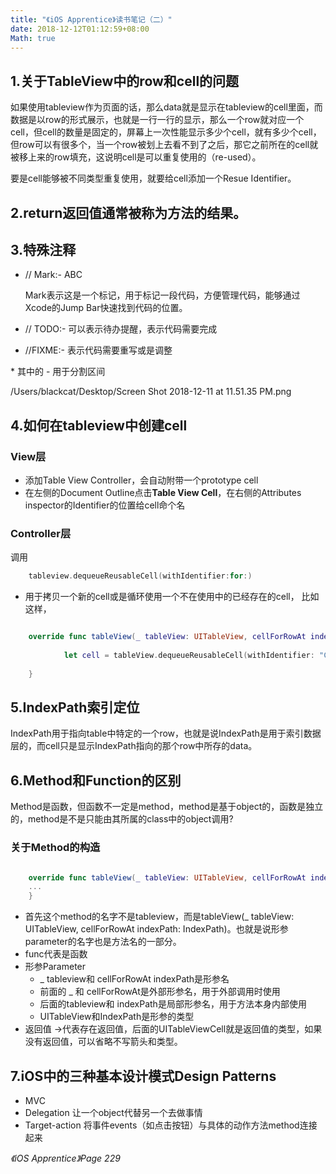```yaml
---
title: "《iOS Apprentice》读书笔记（二）"
date: 2018-12-12T01:12:59+08:00
Math: true
---
```


## 1.关于TableView中的row和cell的问题

如果使用tableview作为页面的话，那么data就是显示在tableview的cell里面，而数据是以row的形式展示，也就是一行一行的显示，那么一个row就对应一个cell，但cell的数量是固定的，屏幕上一次性能显示多少个cell，就有多少个cell，但row可以有很多个，当一个row被划上去看不到了之后，那它之前所在的cell就被移上来的row填充，这说明cell是可以重复使用的（re-used）。

要是cell能够被不同类型重复使用，就要给cell添加一个Resue Identifier。

## 2.return返回值通常被称为方法的结果。

## 3.特殊注释

- // Mark:- ABC

    Mark表示这是一个标记，用于标记一段代码，方便管理代码，能够通过Xcode的Jump Bar快速找到代码的位置。 

- // TODO:- 可以表示待办提醒，表示代码需要完成
- //FIXME:- 表示代码需要重写或是调整

\* 其中的 - 用于分割区间

/Users/blackcat/Desktop/Screen Shot 2018-12-11 at 11.51.35 PM.png

## 4.如何在tableview中创建cell

### View层

- 添加Table View Controller，会自动附带一个prototype cell
- 在左侧的Document Outline点击**Table View Cell**，在右侧的Attributes inspector的Identifier的位置给cell命个名

### Controller层

调用
```swift
    tableview.dequeueReusableCell(withIdentifier:for:)
```

- 用于拷贝一个新的cell或是循环使用一个不在使用中的已经存在的cell， 比如这样，
```swift

    override func tableView(_ tableView: UITableView, cellForRowAt indexPath: IndexPath) -> UITableViewCell {
            
            let cell = tableView.dequeueReusableCell(withIdentifier: "ChecklistItem", for: indexPath)
    
    }
```

## 5.IndexPath索引定位

IndexPath用于指向table中特定的一个row，也就是说IndexPath是用于索引数据层的，而cell只是显示IndexPath指向的那个row中所存的data。

## 6.Method和Function的区别

Method是函数，但函数不一定是method，method是基于object的，函数是独立的，method是不是只能由其所属的class中的object调用?

 ### 关于Method的构造

```swift

    override func tableView(_ tableView: UITableView, cellForRowAt indexPath: IndexPath) -> UITableViewCell {
    ...
    }
```

- 首先这个method的名字不是tableview，而是tableView(_ tableView: UITableView, cellForRowAt indexPath: IndexPath)。也就是说形参parameter的名字也是方法名的一部分。
- func代表是函数
- 形参Parameter
    - _  tableview和 cellForRowAt  indexPath是形参名
    - 前面的 _ 和 cellForRowAt是外部形参名，用于外部调用时使用
    - 后面的tableview和 indexPath是局部形参名，用于方法本身内部使用
    - UITableView和IndexPath是形参的类型
- 返回值
    →代表存在返回值，后面的UITableViewCell就是返回值的类型，如果没有返回值，可以省略不写箭头和类型。

## 7.iOS中的三种基本设计模式Design Patterns

- MVC
- Delegation
    让一个object代替另一个去做事情
- Target-action
    将事件events（如点击按钮）与具体的动作方法method连接起来

*《iOS Apprentice》Page 229*